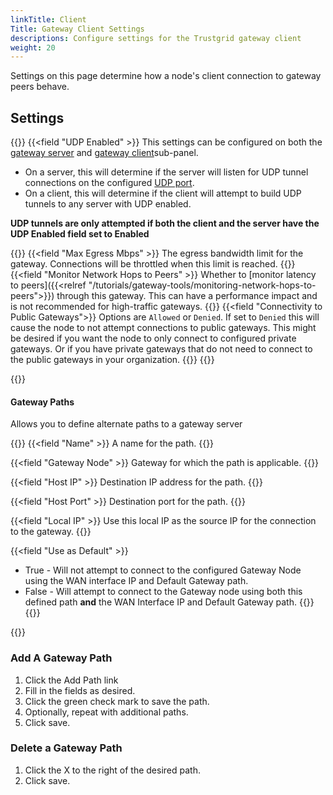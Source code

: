 ```yaml
---
linkTitle: Client
Title: Gateway Client Settings
descriptions: Configure settings for the Trustgrid gateway client
weight: 20
---
```


Settings on this page determine how a node's client connection to gateway peers behave.

## Settings

{{<fields>}}
{{<field "UDP Enabled" >}}
This settings can be configured on both the [gateway server](../gateway-server) and [gateway client](../gateway-client)sub-panel. 
- On a server, this will determine if the server will listen for UDP tunnel connections on the configured [UDP port](#udp-port).
- On a client, this will determine if the client will attempt to build UDP tunnels to any server with UDP enabled.

**UDP tunnels are only attempted if both the client and the server have the UDP Enabled field set to Enabled**

{{</field >}}
{{<field "Max Egress Mbps" >}}
The egress bandwidth limit for the gateway. Connections will be throttled when this limit is reached.
{{</field >}}
{{<field "Monitor Network Hops to Peers" >}}
Whether to [monitor latency to peers]({{<relref "/tutorials/gateway-tools/monitoring-network-hops-to-peers">}}) through this gateway. This can have a performance impact and is not recommended for high-traffic gateways.
{{</field >}}
{{<field "Connectivity to Public Gateways">}}
Options are `Allowed` or `Denied`.  If set to `Denied` this will cause the node to not attempt connections to public gateways.  This might be desired if you want the node to only connect to configured private gateways. Or if you have private gateways that do not need to connect to the public gateways in your organization.
{{</field>}}
{{</fields>}}

{{<tgimg src="gateway-client-settings.png" width="85%" caption="Gateway Client settings" alt="screenshot of gateway client settings">}}

#### Gateway Paths

Allows you to define alternate paths to a gateway server

{{<fields>}}
{{<field "Name" >}}
A name for the path.
{{</field >}}

{{<field "Gateway Node" >}}
Gateway for which the path is applicable.
{{</field >}}

{{<field "Host IP" >}}
Destination IP address for the path.
{{</field >}}

{{<field "Host Port" >}}
Destination port for the path.
{{</field >}}

{{<field "Local IP" >}}
Use this local IP as the source IP for the connection to the gateway.
{{</field >}}

{{<field "Use as Default" >}}
* True - Will not attempt to connect to the configured Gateway Node using the WAN interface IP and Default Gateway path.
* False - Will attempt to connect to the Gateway node using both this defined path **and** the WAN Interface IP and Default Gateway path.
{{</field >}}
{{</fields>}}

{{<tgimg src="gateway-paths.png" width="85%" caption="Example Gateway Path" alt="Screenshot of the gateway paths table">}}

### Add A Gateway Path
1. Click the Add Path link
1. Fill in the fields as desired. 
1. Click the green check mark to save the path.
1. Optionally, repeat with additional paths.
1. Click save.

### Delete a Gateway Path
1. Click the X to the right of the desired path.
1. Click save.